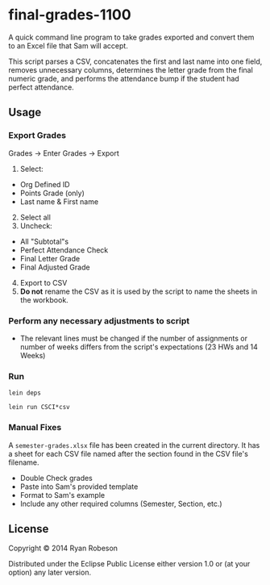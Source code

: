 # final-grades-1100

A quick command line program to take grades exported and convert them to an Excel file that Sam will accept.

This script parses a CSV, concatenates the first and last name into one field, removes unnecessary columns, determines the letter grade from the final numeric grade,
and performs the attendance bump if the student had perfect attendance.

## Usage

### Export Grades

Grades -> Enter Grades -> Export

1. Select:
  * Org Defined ID
  * Points Grade (only)
  * Last name & First name
2. Select all
3. Uncheck: 
  * All "Subtotal"s
  * Perfect Attendance Check
  * Final Letter Grade
  * Final Adjusted Grade
4. Export to CSV
5. __Do not__ rename the CSV as it is used by the script to name the sheets in the workbook.

### Perform any necessary adjustments to script
* The relevant lines must be changed if the number of assignments or number of weeks differs from the script's expectations (23 HWs and 14 Weeks)

### Run
`lein deps`

`lein run CSCI*csv`

### Manual Fixes

A `semester-grades.xlsx` file has been created in the current directory. It has a sheet for each CSV file named after the section found in the 
CSV file's filename.

* Double Check grades
* Paste into Sam's provided template
* Format to Sam's example
* Include any other required columns (Semester, Section, etc.)

## License

Copyright © 2014 Ryan Robeson

Distributed under the Eclipse Public License either version 1.0 or (at
your option) any later version.

